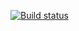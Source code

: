 [![Build status](https://ci.appveyor.com/api/projects/status/k20atx3hl6fuiovb?svg=true)](https://ci.appveyor.com/project/SergeyVlasenk0/patterns1)
